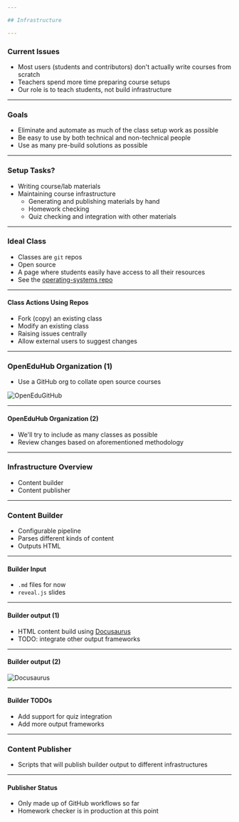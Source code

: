 ```yaml
---

## Infrastructure

---
```


### Current Issues

- Most users (students and contributors) don't actually write courses from scratch
- Teachers spend more time preparing course setups
- Our role is to teach students, not build infrastructure

---

### Goals

- Eliminate and automate as much of the class setup work as possible
- Be easy to use by both technical and non-technical people
- Use as many pre-build solutions as possible

---

### Setup Tasks?

- Writing course/lab materials
- Maintaining course infrastructure
  - Generating and publishing materials by hand
  - Homework checking
  - Quiz checking and integration with other materials

---

### Ideal Class

- Classes are `git` repos
- Open source
- A page where students easily have access to all their resources
- See the [operating-systems repo](https://github.com/open-education-hub/operating-systems)

----

#### Class Actions Using Repos

- Fork (copy) an existing class
- Modify an existing class
- Raising issues centrally
- Allow external users to suggest changes

---

### OpenEduHub Organization (1)

- Use a GitHub org to collate open source courses

![OpenEduGitHub](media/open-edu-github.png)

----

#### OpenEduHub Organization (2)

- We'll try to include as many classes as possible
- Review changes based on aforementioned methodology

---

### Infrastructure Overview

- Content builder
- Content publisher

---

### Content Builder

- Configurable pipeline
- Parses different kinds of content
- Outputs HTML

----

#### Builder Input

- `.md` files for now
- `reveal.js` slides

----

#### Builder output (1)

- HTML content build using [Docusaurus](https://docusaurus.io/)
- TODO: integrate other output frameworks

----

#### Builder output (2)

![Docusaurus](media/docusaurus-output.png)

---

#### Builder TODOs

- Add support for quiz integration
- Add more output frameworks

---

### Content Publisher

- Scripts that will publish builder output to different infrastructures

----

#### Publisher Status

- Only made up of GitHub workflows so far
- Homework checker is in production at this point
